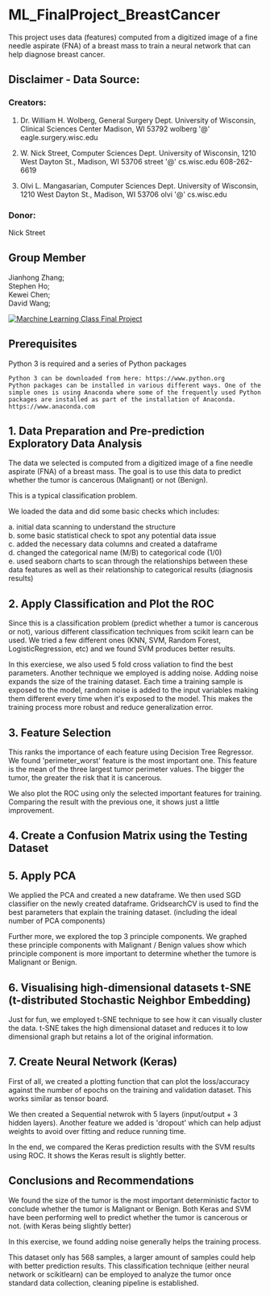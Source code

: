 # ML_FinalProject_BreastCancer
This project uses data (features) computed from a digitized image of a fine needle aspirate (FNA) of a breast mass to train a neural network that can help diagnose breast cancer. 

## Disclaimer - Data Source:
### Creators: 

1. Dr. William H. Wolberg, General Surgery Dept. 
University of Wisconsin, Clinical Sciences Center 
Madison, WI 53792 
wolberg '@' eagle.surgery.wisc.edu 

2. W. Nick Street, Computer Sciences Dept. 
University of Wisconsin, 1210 West Dayton St., Madison, WI 53706 
street '@' cs.wisc.edu 608-262-6619 

3. Olvi L. Mangasarian, Computer Sciences Dept. 
University of Wisconsin, 1210 West Dayton St., Madison, WI 53706 
olvi '@' cs.wisc.edu 

### Donor: 
Nick Street

## Group Member
Jianhong Zhang;  
Stephen Ho;  
Kewei Chen;  
David Wang;  

[![Marchine Learning Class Final Project](http://img.youtube.com/vi/5Mh3oncrcjM/0.jpg)](http://www.youtube.com/watch?v=5Mh3oncrcjM "Marchine Learning Class Final Project")

## Prerequisites

Python 3 is required and a series of Python packages

```
Python 3 can be downloaded from here: https://www.python.org
Python packages can be installed in various different ways. One of the simple ones is using Anaconda where some of the frequently used Python packages are installed as part of the installation of Anaconda. https://www.anaconda.com
```

## 1. Data Preparation and Pre-prediction Exploratory Data Analysis
The data we selected is computed from a digitized image of a fine needle aspirate (FNA) of a breast mass. The goal is to use this data to predict whether the tumor is cancerous (Malignant) or not (Benign).  

This is a typical classification problem.  

We loaded the data and did some basic checks which includes:  

a. initial data scanning to understand the structure  
b. some basic statistical check to spot any potential data issue  
c. added the necessary data columns and created a dataframe  
d. changed the categorical name (M/B) to categorical code (1/0)  
e. used seaborn charts to scan through the relationships between these data features as well as their relationship to categorical results (diagnosis results)  


## 2. Apply Classification and Plot the ROC

Since this is a classification problem (predict whether a tumor is cancerous or not), various different classification techniques from scikit learn can be used. We tried a few different ones (KNN, SVM, Random Forest, LogisticRegression, etc) and we found SVM produces better results.

In this exerciese, we also used 5 fold cross valiation to find the best parameters.
Another technique we employed is adding noise. Adding noise expands the size of the training dataset. Each time a training sample is exposed to the model, random noise is added to the input variables making them different every time when it's exposed to the model. This makes the training process more robust and reduce generalization error.


## 3. Feature Selection

This ranks the importance of each feature using Decision Tree Regressor.
We found 'perimeter_worst' feature is the most important one. This feature is the mean of the three largest tumor perimeter values. The bigger the tumor, the greater the risk that it is cancerous.

We also plot the ROC using only the selected important features for training. Comparing the result with the previous one, it shows just a little improvement.

## 4. Create a Confusion Matrix using the Testing Dataset

## 5. Apply PCA

We applied the PCA and created a new dataframe. We then used SGD classifier on the newly created dataframe. GridsearchCV is used to find the best parameters that explain the training dataset. (including the ideal number of PCA components)

Further more, we explored the top 3 principle components.
We graphed these principle components with Malignant / Benign values show which principle component is more important to determine whether the tumore is Malignant or Benign.

## 6. Visualising high-dimensional datasets t-SNE (t-distributed Stochastic Neighbor Embedding)

Just for fun, we employed t-SNE technique to see how it can visually cluster the data. 
t-SNE takes the high dimensional dataset and reduces it to low dimensional graph but retains a lot of the original information.

## 7. Create Neural Network (Keras)

First of all, we created a plotting function that can plot the loss/accuracy against the number of epochs on the training and validation dataset. This works similar as tensor board.

We then created a Sequential netwrok with 5 layers (input/output + 3 hidden layers). Another feature we added is 'dropout' which can help adjust weights to avoid over fitting and reduce running time.
	
In the end, we compared the Keras prediction results with the SVM results using ROC. It shows the Keras result is slightly better.

## Conclusions and Recommendations

We found the size of the tumor is the most important deterministic factor to conclude whether the tumor is Malignant or Benign. Both Keras and SVM have been performing well to predict whether the tumor is cancerous or not. (with Keras being slightly better)

In this exercise, we found adding noise generally helps the training process. 

This dataset only has 568 samples, a larger amount of samples could help with better prediction results. This classification technique (either neural network or scikitlearn) can be employed to analyze the tumor once standard data collection, cleaning pipeline is established. 



